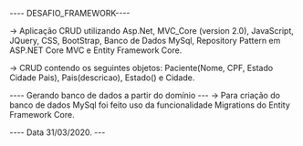 ---- DESAFIO_FRAMEWORK----

-> Aplicação CRUD utilizando Asp.Net, MVC_Core (version 2.0), JavaScript, JQuery, CSS, BootStrap, Banco de Dados MySql, Repository Pattern em ASP.NET Core MVC e Entity Framework Core.

-> CRUD contendo os seguintes objetos: Paciente(Nome, CPF, Estado Cidade Pais), Pais(descricao), Estado() e Cidade.


---- Gerando banco de dados a partir do domínio ---
-> Para criação do banco de dados MySql foi feito uso da funcionalidade Migrations do Entity Framework Core. 

---- Data 31/03/2020. --- 